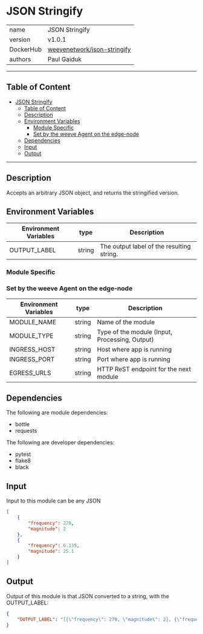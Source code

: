 # JSON Stringify

|           |                                                                                     |
| --------- | ----------------------------------------------------------------------------------- |
| name      | JSON Stringify                                                                      |
| version   | v1.0.1                                                                              |
| DockerHub | [weevenetwork/json-stringify](https://hub.docker.com/r/weevenetwork/json-stringify) |
| authors   | Paul Gaiduk                                                                         |

***
## Table of Content

- [JSON Stringify](#json-stringify)
  - [Table of Content](#table-of-content)
  - [Description](#description)
  - [Environment Variables](#environment-variables)
    - [Module Specific](#module-specific)
    - [Set by the weeve Agent on the edge-node](#set-by-the-weeve-agent-on-the-edge-node)
  - [Dependencies](#dependencies)
  - [Input](#input)
  - [Output](#output)
***

## Description

Accepts an arbitrary JSON object, and returns the stringified version.

## Environment Variables

| Environment Variables | type   | Description                               |
| --------------------- | ------ | ----------------------------------------- |
| OUTPUT_LABEL          | string | The output label of the resulting string. |

### Module Specific

### Set by the weeve Agent on the edge-node

| Environment Variables | type   | Description                                    |
| --------------------- | ------ | ---------------------------------------------- |
| MODULE_NAME           | string | Name of the module                             |
| MODULE_TYPE           | string | Type of the module (Input, Processing, Output) |
| INGRESS_HOST          | string | Host where app is running                      |
| INGRESS_PORT          | string | Port where app is running                      |
| EGRESS_URLS           | string | HTTP ReST endpoint for the next module         |

## Dependencies

The following are module dependencies:

* bottle
* requests

The following are developer dependencies:

* pytest
* flake8
* black

## Input

Input to this module can be any JSON

```json
[
    {
        "frequency": 270,
        "magnitude": 2
    },
    {
        "frequency": 6.135,
        "magnitude": 25.1
    }
]
```


## Output
Output of this module is that JSON converted to a string, with the OUTPUT_LABEL:

```json
{
    "OUTPUT_LABEL": "[{\"frequency\": 270, \"magnitude\": 2}, {\"frequency\": 6.135, \"magnitude\": 25.1}]"
}
```
